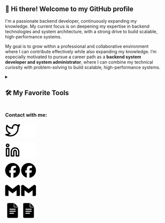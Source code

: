 ## 👋 Hi there! Welcome to my GitHub profile

I'm a passionate backend developer, continuously expanding my knowledge. My current focus is on deepening my expertise in backend technologies and system architecture, with a strong drive to build scalable, high-performance systems.

My goal is to grow within a professional and collaborative environment where I can contribute effectively while also expanding my knowledge. I’m especially motivated to pursue a career path as a **backend system developer and system administrator**, where I can combine my technical curiosity with problem-solving to build scalable, high-performance systems.

<details> 
  <summary><h2>🛠️ My Favorite Tools</h2></summary>
  <!-- Some badges are from https://github.com/Ileriayo/markdown-badges -->

  <h3>👨‍💻 Programming and Markup Languages</h3>

  <p>
    <a href="https://github.com/search?q=user%3ADenverCoder1+language%3Acsharp">
      <img alt="C#" src="https://custom-icon-badges.demolab.com/badge/C%23-68217A.svg?logo=cs2&logoColor=white">
    </a>
    <a href="https://github.com/search?q=user%3ADenverCoder1+language%3Ajava">
      <img alt="Java" src="https://custom-icon-badges.demolab.com/badge/Java-007396.svg?logo=java&logoColor=white">
    </a>
    <a href="https://github.com/search?q=user%3ADenverCoder1+language%3Apython">
      <img alt="Python" src="https://img.shields.io/badge/Python-14354C.svg?logo=python&logoColor=white">
    </a>
    <a href="https://github.com/search?q=user%3ADenverCoder1+language%3AtypeScript">
      <img alt="TypeScript" src="https://img.shields.io/badge/TypeScript-007ACC.svg?logo=typescript&logoColor=white">
    </a>
  </p>

  <h3>🧰 Frameworks and Libraries</h3>

  <p>
    <a href="#"><img alt="Spring Boot" src="https://img.shields.io/badge/Spring%20Boot-6DB33F.svg?logo=spring&logoColor=white"></a>
    <a href="#"><img alt="Spring Security" src="https://img.shields.io/badge/Spring%20Security-6DB33F.svg?logo=springsecurity&logoColor=white"></a>
    <a href="#"><img alt="Spring Cloud" src="https://img.shields.io/badge/Spring%20Cloud-6DB33F.svg?logo=spring&logoColor=white"></a>
    <a href="#"><img alt="Django" src="https://img.shields.io/badge/Django-092E20.svg?logo=django&logoColor=white"></a>
    <a href="#"><img alt="Express.js" src="https://img.shields.io/badge/Express.js-404d59.svg?logo=express&logoColor=white"></a>
    <a href="#"><img alt=".NET" src="https://img.shields.io/badge/.NET-512BD4.svg?logo=dotnet&logoColor=white"></a>
    <a href="#"><img alt="Next.js" src="https://img.shields.io/badge/Next.js-000000.svg?logo=next.js&logoColor=white"></a>
    <a href="#"><img alt="React" src="https://img.shields.io/badge/React-20232a.svg?logo=react&logoColor=%2361DAFB"></a>
  </p>

  <h3>🗄️ Databases and Cloud Hosting</h3>

  <p>
      <a href="#"><img alt="MySQL" src="https://img.shields.io/badge/MySQL-00f.svg?logo=mysql&logoColor=white"></a>
      <a href="#"><img alt="SQL" src="https://custom-icon-badges.demolab.com/badge/SQL-025E8C.svg?logo=database&logoColor=white"></a>
      <a href="#"><img alt="PostgreSQL" src="https://img.shields.io/badge/PostgreSQL-316192.svg?logo=postgresql&logoColor=white"></a>
      <a href="#"><img alt="GitHub Pages" src="https://img.shields.io/badge/GitHub%20Pages-327FC7.svg?logo=github&logoColor=white"></a>
      <a href="#"><img alt="Heroku" src="https://img.shields.io/badge/Heroku-430098.svg?logo=heroku&logoColor=white"></a>
      <!-- <a href="#"><img alt="MongoDB" src ="https://img.shields.io/badge/MongoDB-4ea94b.svg?logo=mongodb&logoColor=white"></a> -->
  </p>

  <h3>💻 Software and Tools</h3>

  <p>
      <a href="#"><img alt="Android Studio" src="https://img.shields.io/badge/Android%20Studio-008678.svg?logo=android-studio&logoColor=white"></a>
      <a href="#"><img alt="Dbeaver" src="https://custom-icon-badges.demolab.com/badge/-Dbeaver-372923?logo=dbeaver-mono&logoColor=white"></a>
      <a href="#"><img alt="Discord" src="https://img.shields.io/badge/-Discord-5865F2.svg?logo=discord&logoColor=white"></a>
      <a href="#"><img alt="Git" src="https://img.shields.io/badge/Git-F05033.svg?logo=git&logoColor=white"></a>
      <a href="#"><img alt="GitHub Desktop" src="https://img.shields.io/badge/GitHub%20Desktop-8034A9.svg?logo=github&logoColor=white"></a>
      <a href="#"><img alt="Google Sheets" src="https://img.shields.io/badge/Sheets-34A853.svg?logo=google%20sheets&logoColor=white"></a>
      <a href="#"><img alt="Postman" src="https://img.shields.io/badge/Postman-FF6C37?logo=postman&logoColor=white"></a>
      <a href="#"><img alt="Stack Overflow" src="https://img.shields.io/badge/-Stack%20Overflow-FE7A16?logo=stack-overflow&logoColor=white"></a>
      <a href="#"><img alt="Visual Studio Code" src="https://img.shields.io/badge/Visual%20Studio%20Code-0078d7.svg?logo=visual-studio-code&logoColor=white"></a>
  </p>
</details>

<!-- ### 📫 Contact Me

- 📧 Email: [your.email@gmail.com](mailto:your.email@gmail.com)
- 💼 LinkedIn: [linkedin.com/in/your-linkedin](https://linkedin.com/in/your-linkedin)
- 📘 Facebook: [facebook.com/your-facebook](https://facebook.com/your-facebook)
- 📄 My CV: [View CV](https://your-cv-link.com) -->

### Contact with me:

[![website](./img/twitter-light.svg)](https://twitter.com/codestackr#gh-light-mode-only)
[![website](./img/twitter-dark.svg)](https://twitter.com/codestackr#gh-dark-mode-only)
&nbsp;&nbsp;

<!-- [![website](./img/instagram-light.svg)](https://instagram.com/codeSTACKr#gh-light-mode-only)
[![website](./img/instagram-dark.svg)](https://instagram.com/codeSTACKr#gh-dark-mode-only)
&nbsp;&nbsp;-->

<!-- LinkedIn -->

[![LinkedIn - Light](./img/linkedin-light.svg)](https://linkedin.com/in/your-linkedin#gh-light-mode-only)
[![LinkedIn - Dark](./img/linkedin-dark.svg)](https://linkedin.com/in/your-linkedin#gh-dark-mode-only)
&nbsp;&nbsp;

<!-- Facebook -->

[![Facebook - Light](./img/facebook.svg)](https://facebook.com/your-facebook#gh-light-mode-only)
[![Facebook - Dark](./img/facebook.svg)](https://facebook.com/your-facebook#gh-dark-mode-only)
&nbsp;&nbsp;

<!-- Gmail -->

[![Gmail - Light](./img/gmail.svg)](mailto:your.email@gmail.com#gh-light-mode-only)
[![Gmail - Dark](./img/gmail.svg)](mailto:your.email@gmail.com#gh-dark-mode-only)
&nbsp;&nbsp;

<!-- CV -->

[![CV - Light](./img/CV.svg)](https://your-cv-link.com#gh-light-mode-only)
[![CV - Dark](./img/CV.svg)](https://your-cv-link.com#gh-dark-mode-only)
